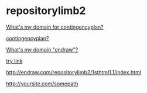 # repositorylimb2


<a href="http://www.YourDomain.com/.AndroidStudio3.4/config/1sthtml1.1/index.html">What's my domain for contingencyplan?</a>

<a href="https://github.com/1sthtml1.1/index.html">contingencyplan?</a>

<a href="http://www.endraw.io/.AndroidStudio3.4/config/1sthtml1.1/index.html">What's my domain "endraw"?</a>

<a href="../../index.html">try link</a>

http://endraw.com/repositorylimb2/1sthtml1.1/index.html


http://yoursite.com/somepath
